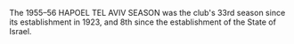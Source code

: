 The 1955–56 HAPOEL TEL AVIV SEASON was the club's 33rd season since its establishment in 1923, and 8th since the establishment of the State of Israel.

